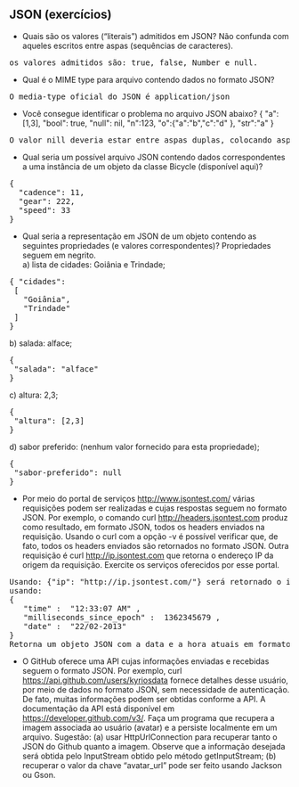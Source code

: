 ## JSON (exercícios)

* Quais são os valores (“literais”) admitidos em JSON? Não confunda com aqueles escritos entre aspas (sequências de caracteres).
<pre>
os valores admitidos são: true, false, Number e null.
</pre>

* Qual é o MIME type para arquivo contendo dados no formato JSON?
<pre>
O media-type oficial do JSON é application/json
</pre>

* Você consegue identificar o problema no arquivo JSON abaixo?
{	"a":[1,3], 
	"bool": true,
	"null": nil,
	"n":123,
	"o":{"a":"b","c":"d" },
	"str":"a"
}
<pre>
O valor nill deveria estar entre aspas duplas, colocando aspas duplas no início e final de nill o erro será corrigido.
</pre>

* Qual seria um possível arquivo JSON contendo dados correspondentes a uma instância de um objeto da classe Bicycle (disponível aqui)?
<pre>
{
  "cadence": 11,
  "gear": 222,
  "speed": 33
}
</pre>

* Qual seria a representação em JSON de um objeto contendo as seguintes propriedades (e valores correspondentes)? Propriedades seguem em negrito.  
a) lista de cidades: Goiânia e Trindade;
<pre>
{ "cidades": 
 [
   "Goiânia",
   "Trindade"
 ] 
}
</pre>
b) salada: alface;  
<pre>
{ 
 "salada": "alface" 
}
</pre>
c) altura: 2,3;  
<pre>
{ 
 "altura": [2,3] 
}
</pre>
d) sabor preferido: (nenhum valor fornecido para esta propriedade);
<pre>
{ 
 "sabor-preferido": null 
}
</pre>

* Por meio do portal de serviços http://www.jsontest.com/ várias requisições podem ser realizadas e cujas respostas seguem no formato JSON. Por exemplo, o comando curl http://headers.jsontest.com produz como resultado, em formato JSON, todos os headers enviados na requisição. Usando o curl com a opção -v é possível verificar que, de fato, todos os headers enviados são retornados no formato JSON. Outra requisição é curl http://ip.jsontest.com que retorna o endereço IP da origem da requisição. Exercite os serviços oferecidos por esse portal.
<pre>
Usando: {"ip": "http://ip.jsontest.com/"} será retornado o ip  
usando:  
{ 
   "time" :  "12:33:07 AM" , 
   "milliseconds_since_epoch" :  1362345679 , 
   "date" :  "22/02-2013" 
}
Retorna um objeto JSON com a data e a hora atuais em formato legível e o número atual de milissegundos desde a época do UNIX
</pre>

* O GitHub oferece uma API cujas informações enviadas e recebidas seguem o formato JSON. Por exemplo, curl https://api.github.com/users/kyriosdata fornece detalhes desse usuário, por meio de dados no formato JSON, sem necessidade de autenticação. De fato, muitas informações podem ser obtidas conforme a API. A documentação da API está disponível em https://developer.github.com/v3/.
Faça um programa que recupera a imagem associada ao usuário (avatar) e a persiste localmente em um arquivo. Sugestão: (a) usar HttpUrlConnection para recuperar tanto o JSON do Github quanto a imagem. Observe que a informação desejada será obtida pelo InputStream obtido pelo método getInputStream; (b) recuperar o valor da chave “avatar_url” pode ser feito usando Jackson ou Gson.
<pre>

</pre>
